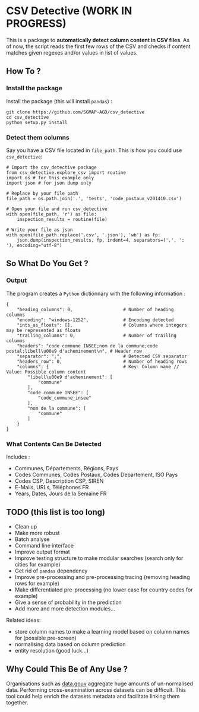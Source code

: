 # CSV Detective (WORK IN PROGRESS)

This is a package to **automatically detect column content in CSV files**. As of now, the script reads the first few rows of the CSV and checks if content matches given regexes and/or values in list of values.

## How To ?

### Install the package

Install the package (this will install `pandas`) :

```
git clone https://github.com/SGMAP-AGD/csv_detective
cd csv_detective
python setup.py install
```

### Detect them columns

Say you have a CSV file located in `file_path`. This is how you could use `csv_detective`:

```
# Import the csv_detective package
from csv_detective.explore_csv import routine
import os # for this example only
import json # for json dump only

# Replace by your file path
file_path = os.path.join('.', 'tests', 'code_postaux_v201410.csv')

# Open your file and run csv_detective
with open(file_path, 'r') as file:
	inspection_results = routine(file)

# Write your file as json
with open(file_path.replace('.csv', '.json'), 'wb') as fp:
    json.dump(inspection_results, fp, indent=4, separators=(',', ': '), encoding="utf-8")
```

## So What Do You Get ?

### Output

The program creates a `Python` dictionnary with the following information : 

```
{
    "heading_columns": 0, 					# Number of heading columns
    "encoding": "windows-1252", 			# Encoding detected
    "ints_as_floats": [],					# Columns where integers may be represented as floats
    "trailing_columns": 0,					# Number of trailing columns
    "headers": "code commune INSEE;nom de la commune;code postal;libell\u00e9 d'acheminement\n", # Header row
    "separator": ";",						# Detected CSV separator
    "headers_row": 0,						# Number of heading rows
    "columns": {							# Key: Column name // Value: Possible column content
        "libell\u00e9 d'acheminement": [
            "commune"
        ],
        "code commune INSEE": [
            "code_commune_insee"
        ],
        "nom de la commune": [
            "commune"
        ]
    }
}
```

### What Contents Can Be Detected

Includes : 

- Communes, Départements, Régions, Pays
- Codes Communes, Codes Postaux, Codes Departement, ISO Pays
- Codes CSP, Description CSP, SIREN 
- E-Mails, URLs, Téléphones FR
- Years, Dates, Jours de la Semaine FR

## TODO (this list is too long)

- Clean up
- Make more robust
- Batch analyse
- Command line interface
- Improve output format
- Improve testing structure to make modular searches (search only for cities for example)
- Get rid of `pandas` dependency
- Improve pre-processing and pre-processing tracing (removing heading rows for example)
- Make differentiated pre-processing (no lower case for country codes for example)
- Give a sense of probability in the prediction
- Add more and more detection modules...

Related ideas:

- store column names to make a learning model based on column names for (possible pre-screen)
- normalising data based on column prediction
- entity resolution (good luck...)

## Why Could This Be of Any Use ?

Organisations such as [data.gouv](http://data.gouv.fr) aggregate huge amounts of un-normalised data. Performing cross-examination across datasets can be difficult. This tool could help enrich the datasets metadata and facilitate linking them together.





